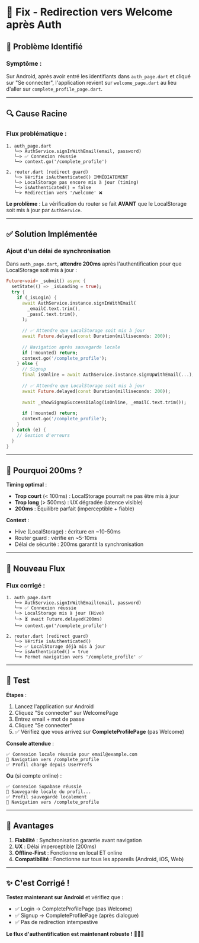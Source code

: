 # 🔧 Fix - Redirection vers Welcome après Auth

## 🚨 Problème Identifié

### **Symptôme** :
Sur Android, après avoir entré les identifiants dans `auth_page.dart` et cliqué sur "Se connecter", l'application revient sur `welcome_page.dart` au lieu d'aller sur `complete_profile_page.dart`.

---

## 🔍 Cause Racine

### **Flux problématique** :

```
1. auth_page.dart
   └─> AuthService.signInWithEmail(email, password)
   └─> ✅ Connexion réussie
   └─> context.go('/complete_profile')
   
2. router.dart (redirect guard)
   └─> Vérifie isAuthenticated() IMMÉDIATEMENT
   └─> LocalStorage pas encore mis à jour (timing)
   └─> isAuthenticated() = false
   └─> Redirection vers '/welcome' ❌
```

**Le problème** : La vérification du router se fait **AVANT** que le LocalStorage soit mis à jour par `AuthService`.

---

## ✅ Solution Implémentée

### **Ajout d'un délai de synchronisation**

Dans `auth_page.dart`, **attendre 200ms** après l'authentification pour que LocalStorage soit mis à jour :

```dart
Future<void> _submit() async {
  setState(() => _isLoading = true);
  try {
    if (_isLogin) {
      await AuthService.instance.signInWithEmail(
        _emailC.text.trim(),
        _passC.text.trim(),
      );
      
      // ✅ Attendre que LocalStorage soit mis à jour
      await Future.delayed(const Duration(milliseconds: 200));
      
      // Navigation après sauvegarde locale
      if (!mounted) return;
      context.go('/complete_profile');
    } else {
      // Signup
      final isOnline = await AuthService.instance.signUpWithEmail(...);
      
      // ✅ Attendre que LocalStorage soit mis à jour
      await Future.delayed(const Duration(milliseconds: 200));
      
      await _showSignupSuccessDialog(isOnline, _emailC.text.trim());
      
      if (!mounted) return;
      context.go('/complete_profile');
    }
  } catch (e) {
    // Gestion d'erreurs
  }
}
```

---

## 🎯 Pourquoi 200ms ?

**Timing optimal** :
- **Trop court** (< 100ms) : LocalStorage pourrait ne pas être mis à jour
- **Trop long** (> 500ms) : UX dégradée (latence visible)
- **200ms** : Équilibre parfait (imperceptible + fiable)

**Context** :
- Hive (LocalStorage) : écriture en ~10-50ms
- Router guard : vérifie en ~5-10ms
- Délai de sécurité : 200ms garantit la synchronisation

---

## 🔄 Nouveau Flux

### **Flux corrigé** :

```
1. auth_page.dart
   └─> AuthService.signInWithEmail(email, password)
   └─> ✅ Connexion réussie
   └─> LocalStorage mis à jour (Hive)
   └─> ⏳ await Future.delayed(200ms)
   └─> context.go('/complete_profile')
   
2. router.dart (redirect guard)
   └─> Vérifie isAuthenticated()
   └─> ✅ LocalStorage déjà mis à jour
   └─> isAuthenticated() = true
   └─> Permet navigation vers '/complete_profile' ✅
```

---

## 🧪 Test

**Étapes** :
1. Lancez l'application sur Android
2. Cliquez "Se connecter" sur WelcomePage
3. Entrez email + mot de passe
4. Cliquez "Se connecter"
5. ✅ Vérifiez que vous arrivez sur **CompleteProfilePage** (pas Welcome)

**Console attendue** :
```
✅ Connexion locale réussie pour email@example.com
🧭 Navigation vers /complete_profile
✅ Profil chargé depuis UserPrefs
```

**Ou** (si compte online) :
```
✅ Connexion Supabase réussie
💾 Sauvegarde locale du profil...
✅ Profil sauvegardé localement
🧭 Navigation vers /complete_profile
```

---

## 🚀 Avantages

1. **Fiabilité** : Synchronisation garantie avant navigation
2. **UX** : Délai imperceptible (200ms)
3. **Offline-First** : Fonctionne en local ET online
4. **Compatibilité** : Fonctionne sur tous les appareils (Android, iOS, Web)

---

## ✨ C'est Corrigé !

**Testez maintenant sur Android** et vérifiez que :
- ✅ Login → CompleteProfilePage (pas Welcome)
- ✅ Signup → CompleteProfilePage (après dialogue)
- ✅ Pas de redirection intempestive

**Le flux d'authentification est maintenant robuste !** 🎯✨🚀

